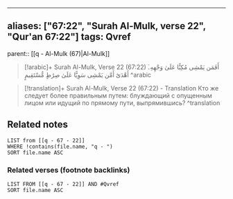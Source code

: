 
---
aliases: ["67:22", "Surah Al-Mulk, verse 22", "Qur'an 67:22"]
tags: Qvref
---

parent:: [[q - Al-Mulk (67)|Al-Mulk]]

> [!arabic]+ Surah Al-Mulk, Verse 22 (67:22)
> <span class="quran-arabic">أَفَمَن يَمْشِى مُكِبًّا عَلَىٰ وَجْهِهِۦٓ أَهْدَىٰٓ أَمَّن يَمْشِى سَوِيًّا عَلَىٰ صِرَٰطٍ مُّسْتَقِيمٍ</span>
^arabic

> [!translation]+ Surah Al-Mulk, Verse 22 (67:22) - Translation
> Кто же следует более правильным путем: блуждающий с опущенным лицом или идущий по прямому пути, выпрямившись?
^translation



## Related notes
```dataview
LIST from [[q - 67 - 22]]
WHERE !contains(file.name, "q - ")
SORT file.name ASC
```

### Related verses (footnote backlinks)
```dataview
LIST FROM [[q - 67 - 22]] AND #Qvref
SORT file.name ASC
```

